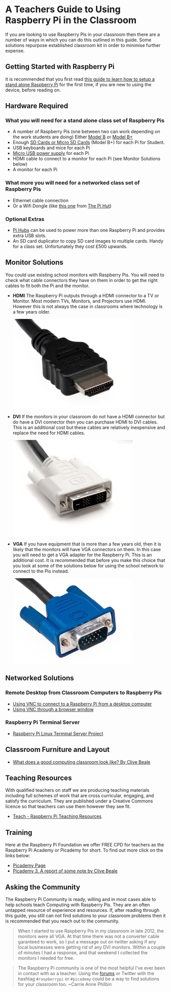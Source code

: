 # A Teachers Guide to Using Raspberry Pi in the Classroom

If you are looking to use Raspberry Pis in your classroom then there are a number of ways in which you can do this outlined in this guide. Some solutions repurpose established classroom kit in order to minimise further expense.

## Getting Started with Raspberry Pi
It is recommended that you first read [this guide to learn how to setup a stand alone Raspberry Pi](getting-started-guide.md) for the first time, if you are new to using the device, before reading on.

## Hardware Required

### What you will need for a stand alone class set of Raspberry Pis
- A number of Raspberry Pis (one between two can work depending on the work students are doing) Either [Model B](http://www.raspberrypi.org/product/model-b/) or [Model B+](http://www.raspberrypi.org/product/model-b-plus/)
- Enough [SD Cards or Micro SD Cards](http://swag.raspberrypi.org/collections/frontpage/products/noobs-8gb-sd-card) (Model B+) for each Pi for Student. 
- USB keyboards and mice for each Pi
- [Micro USB power supply](http://swag.raspberrypi.org/collections/pi-kits/products/raspberry-pi-universal-power-supply) for each Pi
- HDMI cable to connect to a monitor for each Pi (see Monitor Solutions below)
- A monitor for each Pi

### What more you will need for a networked class set of Raspberry Pis
- Ethernet cable connection
- Or a Wifi Dongle (like [this one](http://thepihut.com/products/usb-wifi-adapter-for-the-raspberry-pi) from [The Pi Hut](http://thepihut.com/))

### Optional Extras
- [Pi Hubs](http://shop.pimoroni.com/products/pihub) can be used to power more than one Raspberry Pi and provides extra USB slots.
- An SD card duplicator to copy SD card images to multiple cards. Handy for a class set. Unfortunately they cost £500 upwards. 

## Monitor Solutions
You could use existing school monitors with Raspberry Pis. You will need to check what cable connectors they have on them in order to get the right cables to fit both the Pi and the monitor. 

- **HDMI** The Raspberry Pi outputs through a HDMI connector to a TV or Monitor. Most modern TVs, Monitors, and Projectors use HDMI. However this is not always the case in classrooms where technology is a few years older.
  
  ![](images/HDMI-connector.jpg)

- **DVI** If the monitors in your classroom do not have a HDMI connector but do have a DVI connector then you can purchase HDMI to DVI cables. This is an additional cost but these cables are relatively inexpensive and replace the need for HDMI cables. 
  
  ![](images/Dvi-cable.jpg)

- **VGA** If you have equipment that is more than a few years old, then it is likely that the monitors will have VGA connectors on them. In this case you will need to get a VGA adapter for the Raspberry Pi. This is an additional cost. It is recommended that before you make this choice that you look at some of the solutions below for using the school network to connect to the Pis instead.
  
  ![](images/Vga-cable.jpg)

## Networked Solutions

### Remote Desktop from Classroom Computers to Raspberry Pis
- [Using VNC to connect to a Raspberry Pi from a desktop computer](vnc-classroom-guide.md)
- [Using VNC through a browser window](vnc-browser-guide.md)

### Raspberry Pi Terminal Server 
- [Raspberry Pi Linux Terminal Server Project](http://gbaman.github.io/RaspberryPi-LTSP/)

## Classroom Furniture and Layout
- [What does a good computing classroom look like? By Clive Beale](http://www.raspberrypi.org/blog/#what-does-a-good-computing-classroom-look-like)

## Teaching Resources
With qualified teachers on staff we are producing teaching materials including full schemes of work that are cross curricular, engaging, and satisfy the curriculum. They are published under a Creative Commons licence so that teachers can use them however they see fit.

- [Teach - Raspberry Pi Teaching Resources](http://www.raspberrypi.org/resources/teach/)

## Training
Here at the Raspberry Pi Foundation we offer FREE CPD for teachers as the Raspberry Pi Academy or Picademy for short. To find out more click on the links below:

- [Picademy Page](http://www.raspberrypi.org/picademy)
- [Picademy 3. A report of some note by Clive Beale](http://www.raspberrypi.org/picademy-3-report/)

## Asking the Community
The Raspberry Pi Community is ready, willing and in most cases able to help schools teach Computing with Raspberry Pis. They are an often untapped resource of experience and resources. If, after reading through this guide, you still can not find solutions to your classroom problems then it is recommended that you reach out to the community. 

> When I started to use Raspberry Pis in my classroom in late 2012, the monitors were all VGA. At that time there was not a converter cable garanteed to work, so I put a message out on twitter asking if any local businesses were getting rid of any DVI monitors. Within a couple of minutes I had a response, and that weekend I collected the monitors I needed for free. 

> The Raspberry Pi community is one of the most helpful I've ever been in contact with as a teacher. Using the [forums](http://www.raspberrypi.org/forums) or Twitter with the hashtag `#raspberrypi` or `#picademy` could be a way to find solutions for your classroom too. ~Carrie Anne Philbin
